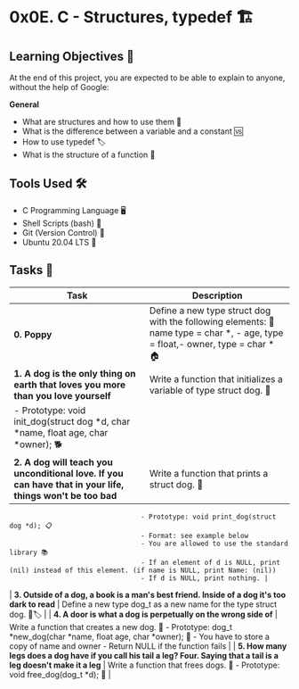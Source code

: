 # 0x0E. C - Structures, typedef :building_construction:

## Learning Objectives :brain:

At the end of this project, you are expected to be able to explain to anyone, without the help of Google:

**General**
- What are structures and how to use them 🏢
- What is the difference between a variable and a constant 🆚
- How to use typedef 🏷️
- What is the structure of a function 💼

## Tools Used :hammer_and_wrench:

- C Programming Language 🖥️
- Shell Scripts (bash) 🐚
- Git (Version Control) 🌲
- Ubuntu 20.04 LTS 🐧

## Tasks :pencil:

| Task                                       | Description                                                                                              |
|--------------------------------------------|----------------------------------------------------------------------------------------------------------|
| **0. Poppy**                               | Define a new type struct dog with the following elements: 🐾 name type = char *, - age, type = float,- owner, type = char * 🏠 |
| **1. A dog is the only thing on earth that loves you more than you love yourself** | Write a function that initializes a variable of type struct dog. 🐶
                                       - Prototype: void init_dog(struct dog *d, char *name, float age, char *owner); 🐕 |
| **2. A dog will teach you unconditional love. If you can have that in your life, things won't be too bad** | Write a function that prints a struct dog. 📜
                                     - Prototype: void print_dog(struct dog *d); 📋
                                     - Format: see example below
                                     - You are allowed to use the standard library 📚
                                     - If an element of d is NULL, print (nil) instead of this element. (if name is NULL, print Name: (nil))
                                     - If d is NULL, print nothing. |
| **3. Outside of a dog, a book is a man's best friend. Inside of a dog it's too dark to read** | Define a new type dog_t as a new name for the type struct dog. 🐶🏷️ |
| **4. A door is what a dog is perpetually on the wrong side of** | Write a function that creates a new dog. 🚪
                                      - Prototype: dog_t *new_dog(char *name, float age, char *owner); 🐾
                                      - You have to store a copy of name and owner
                                      - Return NULL if the function fails |
| **5. How many legs does a dog have if you call his tail a leg? Four. Saying that a tail is a leg doesn't make it a leg** | Write a function that frees dogs. 🦴
                                      - Prototype: void free_dog(dog_t *d); 🐾 |
